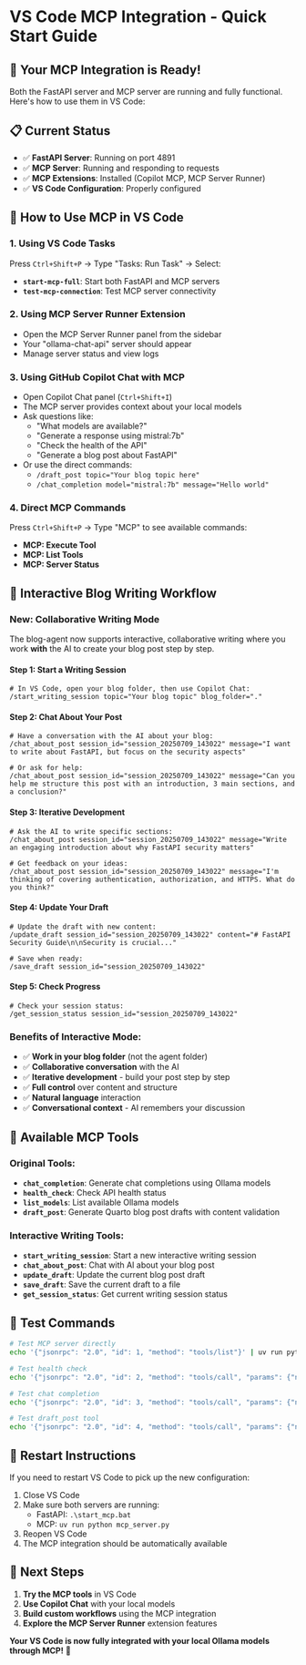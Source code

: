# VS Code MCP Integration - Quick Start Guide

## 🎉 Your MCP Integration is Ready!

Both the FastAPI server and MCP server are running and fully functional. Here's how to use them in VS Code:

## 📋 Current Status
- ✅ **FastAPI Server**: Running on port 4891
- ✅ **MCP Server**: Running and responding to requests
- ✅ **MCP Extensions**: Installed (Copilot MCP, MCP Server Runner)
- ✅ **VS Code Configuration**: Properly configured

## 🚀 How to Use MCP in VS Code

### 1. **Using VS Code Tasks**
Press `Ctrl+Shift+P` → Type "Tasks: Run Task" → Select:
- **`start-mcp-full`**: Start both FastAPI and MCP servers
- **`test-mcp-connection`**: Test MCP server connectivity

### 2. **Using MCP Server Runner Extension**
- Open the MCP Server Runner panel from the sidebar
- Your "ollama-chat-api" server should appear
- Manage server status and view logs

### 3. **Using GitHub Copilot Chat with MCP**
- Open Copilot Chat panel (`Ctrl+Shift+I`)
- The MCP server provides context about your local models
- Ask questions like:
  - "What models are available?"
  - "Generate a response using mistral:7b"
  - "Check the health of the API"
  - "Generate a blog post about FastAPI"
- Or use the direct commands:
  - `/draft_post topic="Your blog topic here"`
  - `/chat_completion model="mistral:7b" message="Hello world"`

### 4. **Direct MCP Commands**
Press `Ctrl+Shift+P` → Type "MCP" to see available commands:
- **MCP: Execute Tool**
- **MCP: List Tools**
- **MCP: Server Status**

## 🎯 Interactive Blog Writing Workflow

### **New: Collaborative Writing Mode**
The blog-agent now supports interactive, collaborative writing where you work **with** the AI to create your blog post step by step.

#### **Step 1: Start a Writing Session**
```
# In VS Code, open your blog folder, then use Copilot Chat:
/start_writing_session topic="Your blog topic" blog_folder="."
```

#### **Step 2: Chat About Your Post**
```
# Have a conversation with the AI about your blog:
/chat_about_post session_id="session_20250709_143022" message="I want to write about FastAPI, but focus on the security aspects"

# Or ask for help:
/chat_about_post session_id="session_20250709_143022" message="Can you help me structure this post with an introduction, 3 main sections, and a conclusion?"
```

#### **Step 3: Iterative Development**
```
# Ask the AI to write specific sections:
/chat_about_post session_id="session_20250709_143022" message="Write an engaging introduction about why FastAPI security matters"

# Get feedback on your ideas:
/chat_about_post session_id="session_20250709_143022" message="I'm thinking of covering authentication, authorization, and HTTPS. What do you think?"
```

#### **Step 4: Update Your Draft**
```
# Update the draft with new content:
/update_draft session_id="session_20250709_143022" content="# FastAPI Security Guide\n\nSecurity is crucial..."

# Save when ready:
/save_draft session_id="session_20250709_143022"
```

#### **Step 5: Check Progress**
```
# Check your session status:
/get_session_status session_id="session_20250709_143022"
```

### **Benefits of Interactive Mode:**
- ✅ **Work in your blog folder** (not the agent folder)
- ✅ **Collaborative conversation** with the AI
- ✅ **Iterative development** - build your post step by step
- ✅ **Full control** over content and structure
- ✅ **Natural language** interaction
- ✅ **Conversational context** - AI remembers your discussion

## 🔧 Available MCP Tools

### **Original Tools:**
- **`chat_completion`**: Generate chat completions using Ollama models
- **`health_check`**: Check API health status
- **`list_models`**: List available Ollama models
- **`draft_post`**: Generate Quarto blog post drafts with content validation

### **Interactive Writing Tools:**
- **`start_writing_session`**: Start a new interactive writing session
- **`chat_about_post`**: Chat with AI about your blog post
- **`update_draft`**: Update the current blog post draft
- **`save_draft`**: Save the current draft to a file
- **`get_session_status`**: Get current writing session status

## 🧪 Test Commands
```bash
# Test MCP server directly
echo '{"jsonrpc": "2.0", "id": 1, "method": "tools/list"}' | uv run python mcp_server.py

# Test health check
echo '{"jsonrpc": "2.0", "id": 2, "method": "tools/call", "params": {"name": "health_check", "arguments": {}}}' | uv run python mcp_server.py

# Test chat completion
echo '{"jsonrpc": "2.0", "id": 3, "method": "tools/call", "params": {"name": "chat_completion", "arguments": {"model": "mistral:7b", "messages": [{"role": "user", "content": "Hello!"}]}}}' | uv run python mcp_server.py

# Test draft_post tool
echo '{"jsonrpc": "2.0", "id": 4, "method": "tools/call", "params": {"name": "draft_post", "arguments": {"topic": "Getting Started with AI"}}}' | uv run python mcp_server.py
```

## 🔄 Restart Instructions
If you need to restart VS Code to pick up the new configuration:
1. Close VS Code
2. Make sure both servers are running:
   - FastAPI: `.\start_mcp.bat`
   - MCP: `uv run python mcp_server.py`
3. Reopen VS Code
4. The MCP integration should be automatically available

## 🎯 Next Steps
1. **Try the MCP tools** in VS Code
2. **Use Copilot Chat** with your local models
3. **Build custom workflows** using the MCP integration
4. **Explore the MCP Server Runner** extension features

**Your VS Code is now fully integrated with your local Ollama models through MCP!** 🚀
